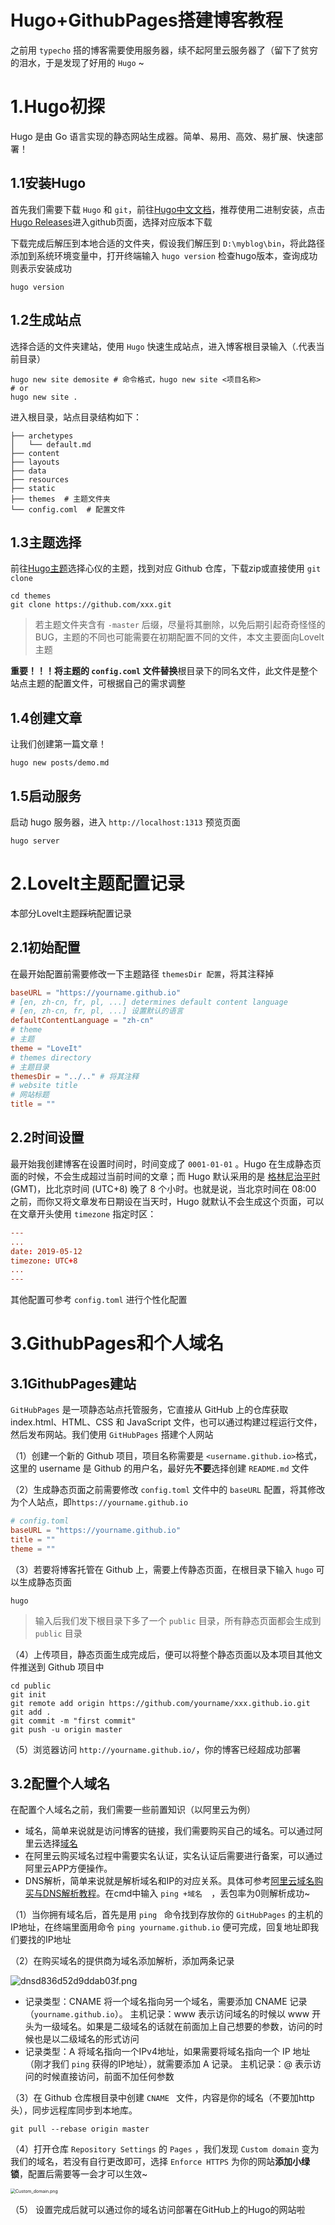 # Hugo+GithubPages搭建博客教程


之前用 `typecho`  搭的博客需要使用服务器，续不起阿里云服务器了（留下了贫穷的泪水，于是发现了好用的 `Hugo` ~

# 1.Hugo初探

Hugo 是由 Go 语言实现的静态网站生成器。简单、易用、高效、易扩展、快速部署！

## 1.1安装Hugo

首先我们需要下载 `Hugo` 和 `git`，前往[Hugo中文文档](https://gohugo.org)，推荐使用二进制安装，点击[Hugo Releases](https://github.com/gohugoio/hugo/releases)进入github页面，选择对应版本下载

下载完成后解压到本地合适的文件夹，假设我们解压到 `D:\myblog\bin`，将此路径添加到系统环境变量中，打开终端输入 `hugo version` 检查hugo版本，查询成功则表示安装成功

```shell
hugo version
```

## 1.2生成站点

选择合适的文件夹建站，使用 `Hugo` 快速生成站点，进入博客根目录输入（.代表当前目录）

```shell
hugo new site demosite # 命令格式，hugo new site <项目名称>
# or
hugo new site .
```

进入根目录，站点目录结构如下：

```shell
├── archetypes
│   └── default.md
├── content
├── layouts
├── data
├── resources
├── static
├── themes	# 主题文件夹
└── config.coml  # 配置文件
```

## 1.3主题选择

前往[Hugo主题](https://themes.gohugo.io/)选择心仪的主题，找到对应 Github 仓库，下载zip或直接使用 `git clone`

```shell
cd themes
git clone https://github.com/xxx.git
```

> 若主题文件夹含有 `-master` 后缀，尽量将其删除，以免后期引起奇奇怪怪的BUG，主题的不同也可能需要在初期配置不同的文件，本文主要面向Lovelt主题

**重要！！！**将主题的 `config.coml` 文件**替换**根目录下的同名文件，此文件是整个站点主题的配置文件，可根据自己的需求调整

## 1.4创建文章

让我们创建第一篇文章！

```shell
hugo new posts/demo.md
```

## 1.5启动服务

启动 hugo 服务器，进入 `http://localhost:1313` 预览页面

```shell
hugo server
```

# 2.Lovelt主题配置记录

本部分Lovelt主题~~踩坑~~配置记录

## 2.1初始配置

在最开始配置前需要修改一下主题路径 `themesDir 配置`，将其注释掉

```toml
baseURL = "https://yourname.github.io"
# [en, zh-cn, fr, pl, ...] determines default content language
# [en, zh-cn, fr, pl, ...] 设置默认的语言
defaultContentLanguage = "zh-cn"
# theme
# 主题
theme = "LoveIt"
# themes directory
# 主题目录
themesDir = "../.." # 将其注释
# website title
# 网站标题
title = ""
```

## 2.2时间设置

最开始我创建博客在设置时间时，时间变成了 `0001-01-01` 。Hugo 在生成静态页面的时候，不会生成超过当前时间的文章；而 Hugo 默认采用的是 [格林尼治平时](https://zh.wikipedia.org/wiki/格林尼治標準時間) (GMT)，比北京时间 (UTC+8) 晚了 8 个小时。也就是说，当北京时间在 08:00 之前，而你又将文章发布日期设在当天时，Hugo 就默认不会生成这个页面，可以在文章开头使用 `timezone` 指定时区：

```toml
---
...
date: 2019-05-12
timezone: UTC+8
...
---
```

其他配置可参考 `config.toml` 进行个性化配置

# 3.GithubPages和个人域名

## 3.1GithubPages建站

`GitHubPages`  是一项静态站点托管服务，它直接从 GitHub 上的仓库获取 index.html、HTML、CSS 和 JavaScript 文件，也可以通过构建过程运行文件，然后发布网站。我们使用  `GitHubPages` 搭建个人网站

（1）创建一个新的 Github 项目，项目名称需要是 `<username.github.io>`格式，这里的 username 是 Github 的用户名，最好先**不要**选择创建 `README.md` 文件

（2）生成静态页面之前需要修改 `config.toml` 文件中的 `baseURL` 配置，将其修改为个人站点，即`https://yourname.github.io`

```toml
# config.toml
baseURL = "https://yourname.github.io" 
title = ""
theme = ""
```

（3）若要将博客托管在 Github 上，需要上传静态页面，在根目录下输入 `hugo` 可以生成静态页面

```shell
hugo
```

> 输入后我们发下根目录下多了一个 `public` 目录，所有静态页面都会生成到 `public` 目录

（4）上传项目，静态页面生成完成后，便可以将整个静态页面以及本项目其他文件推送到 Github 项目中

```shell
cd public
git init
git remote add origin https://github.com/yourname/xxx.github.io.git
git add .
git commit -m "first commit"
git push -u origin master
```

（5）浏览器访问 `http://yourname.github.io/`，你的博客已经超成功部署

## 3.2配置个人域名

在配置个人域名之前，我们需要一些前置知识（以阿里云为例）

- 域名，简单来说就是访问博客的链接，我们需要购买自己的域名。可以通过阿里云选择[域名](https://wanwang.aliyun.com/?spm=5176.12825654.eofdhaal5.9.3dbd2c4aYvnkSD)
- 在阿里云购买域名过程中需要实名认证，实名认证后需要进行备案，可以通过阿里云APP方便操作。
- DNS解析，简单来说就是解析域名和IP的对应关系。具体可参考[阿里云域名购买与DNS解析教程](https://blog.csdn.net/shaock2018/article/details/91358968)。在cmd中输入 `ping +域名  `，丢包率为0则解析成功~

（1）当你拥有域名后，首先是用 `ping ` 命令找到存放你的 `GitHubPages`  的主机的IP地址，在终端里面用命令 `ping yourname.github.io` 便可完成，回复地址即我们要找的IP地址

（2）在购买域名的提供商为域名添加解析，添加两条记录

![dnsd836d52d9ddab03f.png](https://s1.imagehub.cc/images/2021/10/17/dnsd836d52d9ddab03f.png)

- 记录类型：CNAME 将一个域名指向另一个域名，需要添加 CNAME 记录（`yourname.github.io`）。 主机记录：www 表示访问域名的时候以 www 开头为一级域名。如果是二级域名的话就在前面加上自己想要的参数，访问的时候也是以二级域名的形式访问
- 记录类型：A 将域名指向一个IPv4地址，如果需要将域名指向一个 IP 地址（刚才我们 `ping` 获得的IP地址），就需要添加 A 记录。 主机记录：@ 表示访问的时候直接访问，前面不加任何参数

 （3）在 Github 仓库根目录中创建 `CNAME ` 文件，内容是你的域名（不要加http头），同步远程库同步到本地库。

```shell
git pull --rebase origin master
```

（4）打开仓库 `Repository Settings` 的 `Pages` ，我们发现 `Custom domain` 变为我们的域名，若没有自行更改即可，选择 `Enforce HTTPS` 为你的网站**添加小绿锁**，配置后需要等一会才可以生效~

<img src="https://s1.imagehub.cc/images/2021/10/17/Custom_domain.png" alt="Custom_domain.png" style="zoom: 50%;" />

（5） 设置完成后就可以通过你的域名访问部署在GitHub上的Hugo的网站啦



































